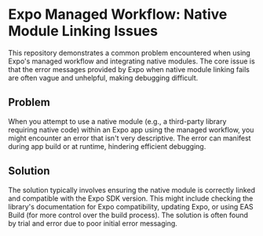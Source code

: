 # Expo Managed Workflow: Native Module Linking Issues

This repository demonstrates a common problem encountered when using Expo's managed workflow and integrating native modules. The core issue is that the error messages provided by Expo when native module linking fails are often vague and unhelpful, making debugging difficult.

## Problem
When you attempt to use a native module (e.g., a third-party library requiring native code) within an Expo app using the managed workflow, you might encounter an error that isn't very descriptive.  The error can manifest during app build or at runtime, hindering efficient debugging.

## Solution
The solution typically involves ensuring the native module is correctly linked and compatible with the Expo SDK version.  This might include checking the library's documentation for Expo compatibility, updating Expo, or using EAS Build (for more control over the build process).  The solution is often found by trial and error due to poor initial error messaging.
